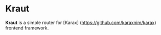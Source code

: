 # Kraut

**Kraut** is a simple router for [Karax] (https://github.com/karaxnim/karax) frontend framework.
